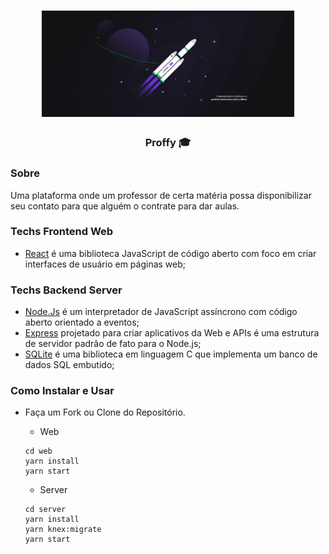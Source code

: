 <h1 align="center">
	<img alt="Proffy" src=".github/proffy.jpg" width="80%" />
</h1>

<h3 align="center">
  Proffy 🎓
</h3>


### Sobre
Uma plataforma onde um professor de certa matéria possa disponibilizar seu contato para que alguém o contrate para dar aulas.

### Techs Frontend Web
- [React](https://pt-br.reactjs.org/) é uma biblioteca JavaScript de código aberto com foco em criar interfaces de usuário em páginas web;

### Techs Backend Server
- [Node.Js](https://nodejs.org/) é um interpretador de JavaScript assíncrono com código aberto orientado a eventos;
- [Express](https://expressjs.com/pt-br/) projetado para criar aplicativos da Web e APIs é uma estrutura de servidor padrão de fato para o Node.js;
- [SQLite](https://www.sqlite.org/) é uma biblioteca em linguagem C que implementa um banco de dados SQL embutido;

### Como Instalar e Usar

- Faça um Fork ou Clone do Repositório.
	- Web
	```
	cd web
	yarn install
	yarn start
	```
	
	- Server
	```
	cd server
	yarn install
	yarn knex:migrate
	yarn start
	```
